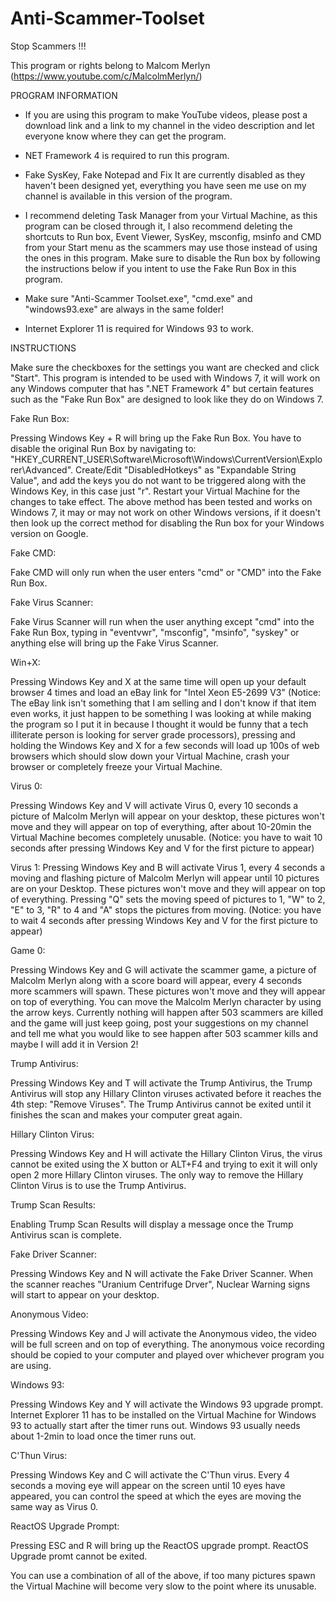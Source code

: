 # Anti-Scammer-Toolset
Stop Scammers !!!

This program or rights belong to Malcom Merlyn  (https://www.youtube.com/c/MalcolmMerlyn/)

PROGRAM INFORMATION

- If you are using this program to make YouTube videos, please post a download link and a link to my channel in the video description and let everyone know where they can get the program.

- NET Framework 4 is required to run this program.

- Fake SysKey, Fake Notepad and Fix It are currently disabled as they haven't been designed yet, everything you have seen me use on my channel is available in this version of the program.

- I recommend deleting Task Manager from your Virtual Machine, as this program can be closed through it, I also recommend deleting the shortcuts to Run box, Event Viewer, SysKey, msconfig, msinfo and CMD from your Start menu as the scammers may use those instead of using the ones in this program. Make sure to disable the Run box by following the instructions below if you intent to use the Fake Run Box in this program.

- Make sure "Anti-Scammer Toolset.exe", "cmd.exe" and "windows93.exe" are always in the same folder!

- Internet Explorer 11 is required for Windows 93 to work.



INSTRUCTIONS

Make sure the checkboxes for the settings you want are checked and click "Start". This program is intended to be used with Windows 7, it will work on any Windows computer that has ".NET Framework 4" but certain features such as the "Fake Run Box" are designed to look like they do on Windows 7.

Fake Run Box:

Pressing Windows Key + R will bring up the Fake Run Box. You have to disable the original Run Box by navigating to: "HKEY_CURRENT_USER\Software\Microsoft\Windows\CurrentVersion\Explorer\Advanced\". Create/Edit "DisabledHotkeys" as "Expandable String Value", and add the keys you do not want to be triggered along with the Windows Key, in this case just "r". Restart your Virtual Machine for the changes to take effect. The above method has been tested and works on Windows 7, it may or may not work on other Windows versions, if it doesn't then look up the correct method for disabling the Run box for your Windows version on Google.

Fake CMD:

Fake CMD will only run when the user enters "cmd" or "CMD" into the Fake Run Box.

Fake Virus Scanner:

Fake Virus Scanner will run when the user anything except "cmd" into the Fake Run Box, typing in "eventvwr", "msconfig", "msinfo", "syskey" or anything else will bring up the Fake Virus Scanner.

Win+X:

Pressing Windows Key and X at the same time will open up your default browser 4 times and load an eBay link for "Intel Xeon E5-2699 V3" (Notice: The eBay link isn't something that I am selling and I don't know if that item even works, it just happen to be something I was looking at while making the program so I put it in because I thought it would be funny that a tech illiterate person is looking for server grade processors), pressing and holding the Windows Key and X for a few seconds will load up 100s of web browsers which should slow down your Virtual Machine, crash your browser or completely freeze your Virtual Machine.

Virus 0:

Pressing Windows Key and V will activate Virus 0, every 10 seconds a picture of Malcolm Merlyn will appear on your desktop, these pictures won't move and they will appear on top of everything, after about 10-20min the Virtual Machine becomes completely unusable. (Notice: you have to wait 10 seconds after pressing Windows Key and V for the first picture to appear)

Virus 1:
Pressing Windows Key and B will activate Virus 1, every 4 seconds a moving and flashing picture of Malcolm Merlyn will appear until 10 pictures are on your Desktop. These pictures won't move and they will appear on top of everything. Pressing "Q" sets the moving speed of pictures to 1, "W" to 2, "E" to 3, "R" to 4 and "A" stops the pictures from moving. (Notice: you have to wait 4 seconds after pressing Windows Key and V for the first picture to appear)

Game 0:

Pressing Windows Key and G will activate the scammer game, a picture of Malcolm Merlyn along with a score board will appear, every 4 seconds more scammers will spawn. These pictures won't move and they will appear on top of everything. You can move the Malcolm Merlyn character by using the arrow keys. Currently nothing will happen after 503 scammers are killed and the game will just keep going, post your suggestions on my channel and tell me what you would like to see happen after 503 scammer kills and maybe I will add it in Version 2!

Trump Antivirus:

Pressing Windows Key and T will activate the Trump Antivirus, the Trump Antivirus will stop any Hillary Clinton viruses activated before it reaches the 4th step: "Remove Viruses". The Trump Antivirus cannot be exited until it finishes the scan and makes your computer great again.

Hillary Clinton Virus:

Pressing Windows Key and H will activate the Hillary Clinton Virus, the virus cannot be exited using the X button or ALT+F4 and trying to exit it will only open 2 more Hillary Clinton viruses. The only way to remove the Hillary Clinton Virus is to use the Trump Antivirus.

Trump Scan Results:

Enabling Trump Scan Results will display a message once the Trump Antivirus scan is complete.

Fake Driver Scanner:

Pressing Windows Key and N will activate the Fake Driver Scanner. When the scanner reaches "Uranium Centrifuge Drver", Nuclear Warning signs will start to appear on your desktop.

Anonymous Video:

Pressing Windows Key and J will activate the Anonymous video, the video will be full screen and on top of everything. The anonymous voice recording should be copied to your computer and played over whichever program you are using.

Windows 93:

Pressing Windows Key and Y will activate the Windows 93 upgrade prompt. Internet Explorer 11 has to be installed on the Virtual Machine for Windows 93 to actually start after the timer runs out. Windows 93 usually needs about 1-2min to load once the timer runs out.

C'Thun Virus:

Pressing Windows Key and C will activate the C'Thun virus. Every 4 seconds a moving eye will appear on the screen until 10 eyes have appeared, you can control the speed at which the eyes are moving the same way as Virus 0.

ReactOS Upgrade Prompt:

Pressing ESC and R will bring up the ReactOS upgrade prompt. ReactOS Upgrade promt cannot be exited.


You can use a combination of all of the above, if too many pictures spawn the Virtual Machine will become very slow to the point where its unusable.
